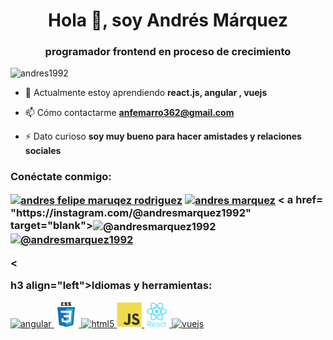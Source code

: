 <h1 align="center">Hola 👋, soy Andrés Márquez</h1>
<h3 align="center">programador frontend en proceso de crecimiento</h3>

<p align="left"> <img src ="https://komarev.com/ghpvc/?username=andres1992&label=Profile%20views&color=0e75b6&style=flat" alt="andres1992" /> </p>

- 🌱 Actualmente estoy aprendiendo **react.js, angular , vuejs**

- 📫 Cómo contactarme **anfemarro362@gmail.com**

- ⚡ Dato curioso **soy muy bueno para hacer amistades y relaciones sociales**

<h3 align="left">Conéctate conmigo:</ h3>
<p align="left">
<a href="https://linkedin.com/es/andres felipe maruqez rodriguez" target="blank"><img align="center" src="https:// raw.githubusercontent.com/rahuldkjain/github-profile-readme-generator/master/src/images/icons/Social/linked-in-alt.svg" alt="andres felipe maruqez rodriguez" height="30" width=" 40" /></a>
<a href="https://fb.com/andres marquez" target="blank"><img align="center" src="https://raw.githubusercontent.com/ rahuldkjain/github-profile-readme-generator/master/src/images/icons/Social/facebook.svg" alt="andres marquez" height="30" width="40" /></a> <
a href= "https://instagram.com/@andresmarquez1992" target="blank"><img align="center" src="https://raw.githubusercontent.com/rahuldkjain/github-profile-readme-generator/master/ src/images/icons/Social/instagram.svg" alt="@andresmarquez1992" height="30" width="40" /></a>
<a href="https://www.youtube.com/c /@andresmarquez1992" target="blank"><img align="center" src="https://raw.githubusercontent.com/rahuldkjain/github-profile-readme-generator/master/src/images/icons/Social/ youtube.svg" alt="@andresmarquez1992" height="30" width="40" /></a> </p>
<

h3 align="left">Idiomas y herramientas:</h3>
<p align="left"> <a href="https://angular.io" target="_blank" rel="noreferrer"> <img src="https://angular.io/assets/images/logos /angular/angular.svg" alt="angular" width="40" height="40"/> </a> <a href="https://www.w3schools.com/css/" target="_blank " rel="noreferrer"> <img src="https://raw.githubusercontent.com/devicons/devicon/master/icons/css3/css3-original-wordmark.svg" alt="css3" width="40" altura="40"/> </a> <a href="https://www.w3.org/html/" target="_blank" rel="noreferrer"> <img src="https://raw .githubusercontent.com/devicons/devicon/master/icons/html5/html5-original-wordmark.svg" alt="html5" width="40" height="40"/> </a> <a href="https ://developer.mozilla.org/en-US/docs/Web/JavaScript" target="_blank" rel="noreferrer"> <img src="https://raw.githubusercontent.com/devicons/devicon/master /icons/javascript/javascript-original.svg" alt="javascript" width="40" height="40"/> </a> <a href="https://reactjs.org/" target="_blank " rel="noreferrer"> <img src="https://raw.githubusercontent.com/devicons/devicon/master/icons/react/react-original-wordmark.svg" alt="react" width="40" altura="40"/> </a> <a href="https://vuejs.org/" target="_blank" rel="noreferrer"> <img src="https://raw.githubusercontent.com /devicons/devicon/master/icons/vuejs/vuejs-original-wordmark.svg" alt="vuejs" width="40" height="40"/> </a> </p>
